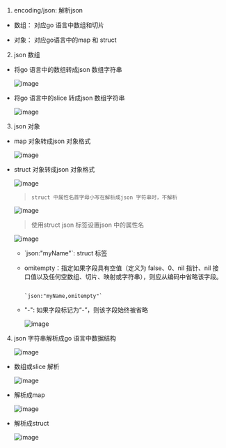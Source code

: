 1. encoding/json: 解析json 

+ 数组： 对应go 语言中数组和切片

+ 对象： 对应go语言中的map 和 struct

2. json 数组

+ 将go 语言中的数组转成json 数组字符串

  ![image](../assets/242.jpg)

+ 将go 语言中的slice 转成json 数组字符串

  ![image](../assets/243.jpg)

3. json 对象

+ map 对象转成json 对象格式

  ![image](../assets/244.jpg)

+ struct 对象转成json 对象格式

   ![image](../assets/246.jpg)

   > `struct 中属性名首字母小写在解析成json 字符串时，不解析`

   ![image](../assets/245.jpg)

   > 使用struct json 标签设置json 中的属性名

   ![image](../assets/247.jpg)

   + \`json:"myName"\`: struct 标签

   + omitempty：指定如果字段具有空值（定义为 false、0、nil 指针、nil 接口值以及任何空数组、切片、映射或字符串），则应从编码中省略该字段。

        ```

        `json:"myName,omitempty"`

        ```

   + "-": 如果字段标记为“-”，则该字段始终被省略

     ![image](../assets/248.jpg)
    
4. json 字符串解析成go 语言中数据结构

   ![image](../assets/249.jpg)

+ 数组或slice 解析

   ![image](../assets/250.jpg)

+ 解析成map

   ![image](../assets/251.jpg)

+ 解析成struct

   ![image](../assets/252.jpg)
